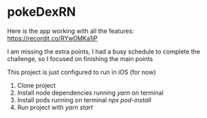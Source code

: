 # pokeDexRN

Here is the app working with all the features: https://recordit.co/RYw0MKa1iP

I am missing the extra points, I had a busy schedule to complete the challenge, so I focused on finishing the main points

This project is just configured to run in iOS (for now)

1. Clone project
2. Install node dependencies running *yarn* on terminal
3. Install pods running on terminal *npx pod-install*
4. Run project with *yarn start*
